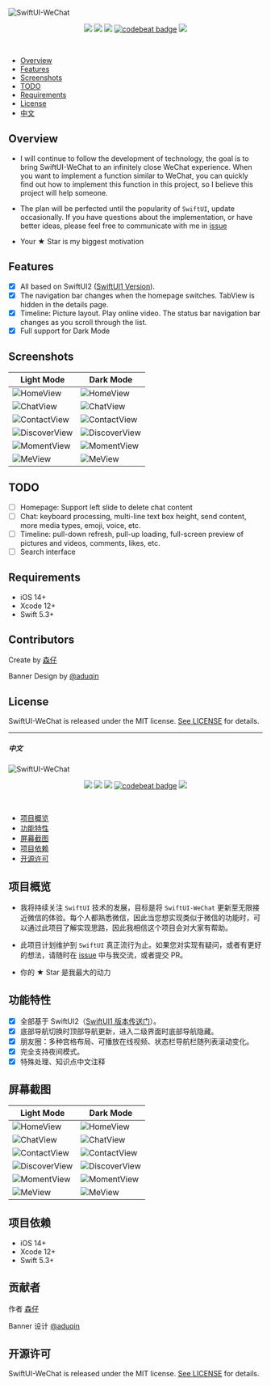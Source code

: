 ![SwiftUI-WeChat](https://github.com/wxxsw/SwiftUI-WeChat/blob/master/Images/logo.png?1212)

<p align="center">
<a href="https://developer.apple.com/swift"><img src="https://img.shields.io/badge/language-Swift%205.3-f48041.svg?style=flat"></a>
<a href="https://developer.apple.com/swiftui"><img src="https://img.shields.io/badge/framework-SwiftUI-blue.svg?style=flat"></a>
<a href="https://developer.apple.com/ios"><img src="https://img.shields.io/badge/platform-iOS%2014%2b-blue.svg?style=flat"></a>
<a href="https://codebeat.co/projects/github-com-wxxsw-swiftui-wechat-master"><img alt="codebeat badge" src="https://codebeat.co/badges/5b74e3e1-8235-4730-b3e9-82373c921301" /></a>
<a href="https://github.com/wxxsw/SwiftUI-WeChat/blob/master/LICENSE"><img src="http://img.shields.io/badge/license-MIT-lightgrey.svg?style=flat"></a>
</p>
<br/>

- [Overview](#overview)
- [Features](#features)
- [Screenshots](#screenshots)
- [TODO](#todo)
- [Requirements](#requirements)
- [License](#license)
- [中文](#中文)

## Overview

- I will continue to follow the development of technology, the goal is to bring SwiftUI-WeChat to an infinitely close WeChat experience. When you want to implement a function similar to WeChat, you can quickly find out how to implement this function in this project, so I believe this project will help someone.

- The plan will be perfected until the popularity of `SwiftUI`, update occasionally. If you have questions about the implementation, or have better ideas, please feel free to communicate with me in [issue](https://github.com/wxxsw/SwiftUI-WeChat/issues)

- Your ★ Star is my biggest motivation

## Features

- [x] All based on SwiftUI2 ([SwiftUI1 Version](https://github.com/wxxsw/SwiftUI-WeChat/tree/swiftui1)).
- [x] The navigation bar changes when the homepage switches. TabView is hidden in the details page.
- [x] Timeline: Picture layout. Play online video. The status bar navigation bar changes as you scroll through the list.
- [x] Full support for Dark Mode

## Screenshots

Light Mode|Dark Mode
---|---
![HomeView](https://github.com/wxxsw/SwiftUI-WeChat/blob/master/Images/screenshot_home_light.png?0301)|![HomeView](https://github.com/wxxsw/SwiftUI-WeChat/blob/master/Images/screenshot_home_dark.png?0301)
![ChatView](https://github.com/wxxsw/SwiftUI-WeChat/blob/master/Images/screenshot_chat_light.png?0517)|![ChatView](https://github.com/wxxsw/SwiftUI-WeChat/blob/master/Images/screenshot_chat_dark.png?0517)
![ContactView](https://github.com/wxxsw/SwiftUI-WeChat/blob/master/Images/screenshot_contact_light.png?0301)|![ContactView](https://github.com/wxxsw/SwiftUI-WeChat/blob/master/Images/screenshot_contact_dark.png?0301)
![DiscoverView](https://github.com/wxxsw/SwiftUI-WeChat/blob/master/Images/screenshot_discover_light.png?0301)|![DiscoverView](https://github.com/wxxsw/SwiftUI-WeChat/blob/master/Images/screenshot_discover_dark.png?0301)
![MomentView](https://github.com/wxxsw/SwiftUI-WeChat/blob/master/Images/screenshot_moment_light.png?0204)|![MomentView](https://github.com/wxxsw/SwiftUI-WeChat/blob/master/Images/screenshot_moment_dark.png?0204)
![MeView](https://github.com/wxxsw/SwiftUI-WeChat/blob/master/Images/screenshot_me_light.png?0301)|![MeView](https://github.com/wxxsw/SwiftUI-WeChat/blob/master/Images/screenshot_me_dark.png?0301)

## TODO

- [ ] Homepage: Support left slide to delete chat content
- [ ] Chat: keyboard processing, multi-line text box height, send content, more media types, emoji, voice, etc.
- [ ] Timeline: pull-down refresh, pull-up loading, full-screen preview of pictures and videos, comments, likes, etc.
- [ ] Search interface

## Requirements

- iOS 14+
- Xcode 12+
- Swift 5.3+

## Contributors

Create by [森仔](https://github.com/wxxsw)

Banner Design by [@aduqin](https://dribbble.com/aduqin)

## License

SwiftUI-WeChat is released under the MIT license. [See LICENSE](https://github.com/wxxsw/SwiftUI-WeChat/blob/master/LICENSE) for details.

***

##### 中文

![SwiftUI-WeChat](https://github.com/wxxsw/SwiftUI-WeChat/blob/master/Images/logo.png?1212)

<p align="center">
<a href="https://developer.apple.com/swift"><img src="https://img.shields.io/badge/language-Swift%205.3-f48041.svg?style=flat"></a>
<a href="https://developer.apple.com/swiftui"><img src="https://img.shields.io/badge/framework-SwiftUI-blue.svg?style=flat"></a>
<a href="https://developer.apple.com/ios"><img src="https://img.shields.io/badge/platform-iOS%2014%2b-blue.svg?style=flat"></a>
<a href="https://codebeat.co/projects/github-com-wxxsw-swiftui-wechat-master"><img alt="codebeat badge" src="https://codebeat.co/badges/5b74e3e1-8235-4730-b3e9-82373c921301" /></a>
<a href="https://github.com/wxxsw/SwiftUI-WeChat/blob/master/LICENSE"><img src="http://img.shields.io/badge/license-MIT-lightgrey.svg?style=flat"></a>
</p>
<br/>

- [项目概览](#overview)
- [功能特性](#features)
- [屏幕截图](#screenshots)
- [项目依赖](#requirements)
- [开源许可](#license)

## 项目概览

- 我将持续关注 `SwiftUI` 技术的发展，目标是将 `SwiftUI-WeChat` 更新至无限接近微信的体验。每个人都熟悉微信，因此当您想实现类似于微信的功能时，可以通过此项目了解实现思路，因此我相信这个项目会对大家有帮助。

- 此项目计划维护到 `SwiftUI` 真正流行为止。如果您对实现有疑问，或者有更好的想法，请随时在 [issue](https://github.com/wxxsw/SwiftUI-WeChat/issues) 中与我交流，或者提交 PR。

- 你的 ★ Star 是我最大的动力

## 功能特性

- [x] 全部基于 SwiftUI2（[SwiftUI1 版本传送门](https://github.com/wxxsw/SwiftUI-WeChat/tree/swiftui1)）。
- [x] 底部导航切换时顶部导航更新，进入二级界面时底部导航隐藏。
- [x] 朋友圈：多种宫格布局、可播放在线视频、状态栏导航栏随列表滚动变化。
- [x] 完全支持夜间模式。
- [x] 特殊处理、知识点中文注释

## 屏幕截图

Light Mode|Dark Mode
---|---
![HomeView](https://github.com/wxxsw/SwiftUI-WeChat/blob/master/Images/screenshot_home_light.png?0301)|![HomeView](https://github.com/wxxsw/SwiftUI-WeChat/blob/master/Images/screenshot_home_dark.png?0301)
![ChatView](https://github.com/wxxsw/SwiftUI-WeChat/blob/master/Images/screenshot_chat_light.png?0517)|![ChatView](https://github.com/wxxsw/SwiftUI-WeChat/blob/master/Images/screenshot_chat_dark.png?0517)
![ContactView](https://github.com/wxxsw/SwiftUI-WeChat/blob/master/Images/screenshot_contact_light.png?0301)|![ContactView](https://github.com/wxxsw/SwiftUI-WeChat/blob/master/Images/screenshot_contact_dark.png?0301)
![DiscoverView](https://github.com/wxxsw/SwiftUI-WeChat/blob/master/Images/screenshot_discover_light.png?0301)|![DiscoverView](https://github.com/wxxsw/SwiftUI-WeChat/blob/master/Images/screenshot_discover_dark.png?0301)
![MomentView](https://github.com/wxxsw/SwiftUI-WeChat/blob/master/Images/screenshot_moment_light.png?0204)|![MomentView](https://github.com/wxxsw/SwiftUI-WeChat/blob/master/Images/screenshot_moment_dark.png?0204)
![MeView](https://github.com/wxxsw/SwiftUI-WeChat/blob/master/Images/screenshot_me_light.png?0301)|![MeView](https://github.com/wxxsw/SwiftUI-WeChat/blob/master/Images/screenshot_me_dark.png?0301)

## 项目依赖

- iOS 14+
- Xcode 12+
- Swift 5.3+

## 贡献者

作者 [森仔](https://github.com/wxxsw)

Banner 设计 [@aduqin](https://dribbble.com/aduqin)

## 开源许可

SwiftUI-WeChat is released under the MIT license. [See LICENSE](https://github.com/wxxsw/SwiftUI-WeChat/blob/master/LICENSE) for details.
